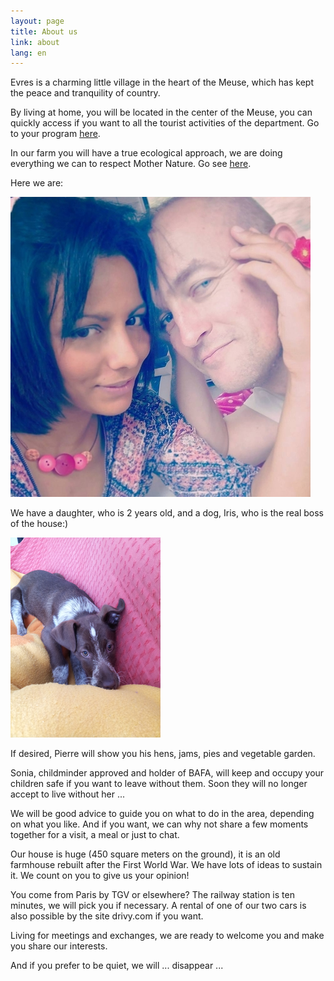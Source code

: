 ```yaml
---
layout: page
title: About us
link: about
lang: en
---
```


Evres is a charming little village in the heart of the Meuse, which has kept the peace and tranquility of country.

By living at home, you will be located in the center of the Meuse, you can quickly access if you want to all the tourist activities of the department. Go to your program [here](/activities_en.html).

In our farm you will have a true ecological approach, we are doing everything we can to respect Mother Nature. Go see [here](/ecology_en.html).

Here we are:

![Nous](/images/profil.jpg)

We have a daughter, who is 2 years old, and a dog, Iris, who is the real boss of the house:)


![Iris](/images/irisChiot.png)



If desired, Pierre will show you his hens, jams, pies and vegetable garden.

Sonia, childminder approved and holder of BAFA, will keep and occupy your children safe if you want to leave without them. Soon they will no longer accept to live without her ...

We will be good advice to guide you on what to do in the area, depending on what you like.
And if you want, we can why not share a few moments together for a visit, a meal or just to chat.

Our house is huge (450 square meters on the ground), it is an old farmhouse rebuilt after the First World War. We have lots of ideas to sustain it. We count on you to give us your opinion!

You come from Paris by TGV or elsewhere? The railway station is ten minutes, we will pick you if necessary. A rental of one of our two cars is also possible by the site drivy.com if you want.

Living for meetings and exchanges, we are ready to welcome you and make you share our interests.

And if you prefer to be quiet, we will ... disappear ...
